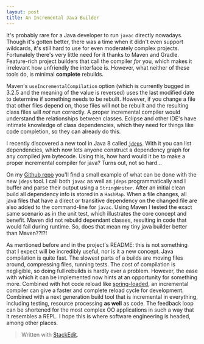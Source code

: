 ```yaml
---
layout: post
title: An Incremental Java Builder
---
```

It's probably rare for a Java developer to run `javac` directly nowadays. Though it's gotten better, there was a time when it didn't even support wildcards, it's still hard to use for even moderately complex projects. Fortunately there's very little need for it thanks to Maven and Gradle. Feature-rich project builders that call the compiler *for* you, which makes it irrelevant how unfriendly the interface is. However, what neither of these tools do, is minimal **complete** rebuilds. 

Maven's `useIncrementalCompilation` option (which is currently bugged in 3.2.5 and the meaning of the value is reversed) uses the last modified date to determine if something needs to be rebuilt. However, if you change a file that other files depend on, those files will not be rebuilt and the resulting class files will *not* run correctly. A proper incremental compiler would understand the relationships between classes. Eclipse and other IDE's have intimate knowledge of class dependencies, which they need for things like code completion, so they can already do this.

I recently discovered a new tool in Java 8 called [`jdeps`](http://docs.oracle.com/javase/8/docs/technotes/tools/unix/jdeps.html). With it you can list dependencies, which now lets anyone construct a dependency graph for any compiled jvm bytecode. Using this, how hard would it be to make a proper incremental compiler for java? Turns out, not so hard...

On my [Github repo](https://github.com/arienkock/java-incremental-builder/tree/master/builder) you'll find a small example of what can be done with the new `jdeps` tool. I call both `javac` as well as `jdeps` programmatically and I buffer and parse their output using a `StringWriter`. After an initial clean build all dependency info is stored in a `HashMap`. When a file changes, all java files that have a direct or transitive dependency on the changed file are also added to the command-line for `javac`. Using Maven I tested the exact same scenario as in the unit test, which illustrates the core concept and benefit. Maven did not rebuild dependant classes, resulting in code that would fail during runtime. So, does that mean my tiny java builder better than Maven??!?!

As mentioned before and in the project's README: this is not something that I expect will be incredibly useful, nor is it a new concept. Java compilation is quite fast. The slowest parts of a builds are moving files around, compressing files, running tests. The cost of compilation is negligible, so doing full rebuilds is hardly ever a problem. However, the ease with which it can be implemented now hints at an opportunity for something more. Combined with hot code reload like [spring-loaded](https://github.com/spring-projects/spring-loaded), an incremental compiler can give a faster and complete reload cycle for development. Combined with a next generation build tool that is incremental in everything, including testing, resource processing **as well** as code. The feedback loop can be shortened for the most complex OO applications in such a way that it resembles a REPL. I hope this is where software engineering is headed, among other places.

> Written with [StackEdit](https://stackedit.io/).
